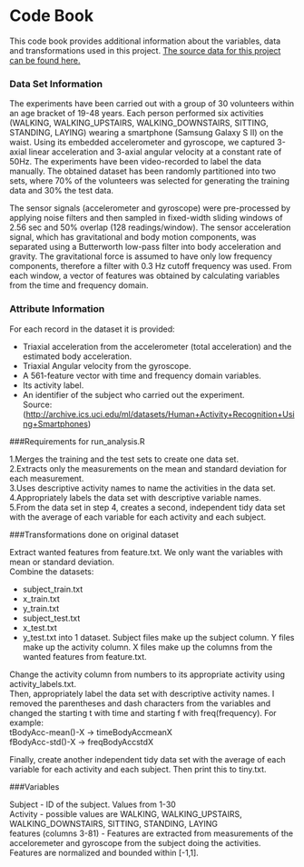 # Code Book

This code book provides additional information about the variables, data and transformations used in this project.
[The source data for this project can be found here.](https://d396qusza40orc.cloudfront.net/getdata%2Fprojectfiles%2FUCI%20HAR%20Dataset.zip)

### Data Set Information
The experiments have been carried out with a group of 30 volunteers within an age bracket of 19-48 years. Each person performed six activities (WALKING, WALKING_UPSTAIRS, WALKING_DOWNSTAIRS, SITTING, STANDING, LAYING) wearing a smartphone (Samsung Galaxy S II) on the waist. Using its embedded accelerometer and gyroscope, we captured 3-axial linear acceleration and 3-axial angular velocity at a constant rate of 50Hz. The experiments have been video-recorded to label the data manually. The obtained dataset has been randomly partitioned into two sets, where 70% of the volunteers was selected for generating the training data and 30% the test data. 

The sensor signals (accelerometer and gyroscope) were pre-processed by applying noise filters and then sampled in fixed-width sliding windows of 2.56 sec and 50% overlap (128 readings/window). The sensor acceleration signal, which has gravitational and body motion components, was separated using a Butterworth low-pass filter into body acceleration and gravity. The gravitational force is assumed to have only low frequency components, therefore a filter with 0.3 Hz cutoff frequency was used. From each window, a vector of features was obtained by calculating variables from the time and frequency domain.

### Attribute Information
For each record in the dataset it is provided: 
- Triaxial acceleration from the accelerometer (total acceleration) and the estimated body acceleration. 
- Triaxial Angular velocity from the gyroscope. 
- A 561-feature vector with time and frequency domain variables. 
- Its activity label. 
- An identifier of the subject who carried out the experiment.  
Source: (http://archive.ics.uci.edu/ml/datasets/Human+Activity+Recognition+Using+Smartphones)

###Requirements for run_analysis.R

1.Merges the training and the test sets to create one data set.  
2.Extracts only the measurements on the mean and standard deviation for each measurement.  
3.Uses descriptive activity names to name the activities in the data set.    
4.Appropriately labels the data set with descriptive variable names.  
5.From the data set in step 4, creates a second, independent tidy data set with the average of each variable for each activity and each subject.  

###Transformations done on original dataset

Extract wanted features from feature.txt. We only want the variables with mean or standard deviation.  
Combine the datasets:
- subject_train.txt
- x_train.txt
- y_train.txt
- subject_test.txt
- x_test.txt
- y_test.txt
into 1 dataset. Subject files make up the subject column. Y files make up the activity column. X files make up the columns from the wanted features from feature.txt.

Change the activity column from numbers to its appropriate activity using activity_labels.txt.  
Then, appropriately label the data set with descriptive activity names. I removed the parentheses and dash characters from the variables and changed the starting t with time and starting f with freq(frequency). For example:  
tBodyAcc-mean()-X -> timeBodyAccmeanX  
fBodyAcc-std()-X -> freqBodyAccstdX

Finally, create another independent tidy data set with the average of each variable for each activity and each subject. Then print this to tiny.txt.

###Variables

Subject - ID of the subject. Values from 1-30  
Activity - possible values are WALKING, WALKING_UPSTAIRS, WALKING_DOWNSTAIRS, SITTING, STANDING, LAYING  
features (columns 3-81) - Features are extracted from measurements of the acceloremeter and gyroscope from the subject doing the activities. Features are normalized and bounded within [-1,1]. 
